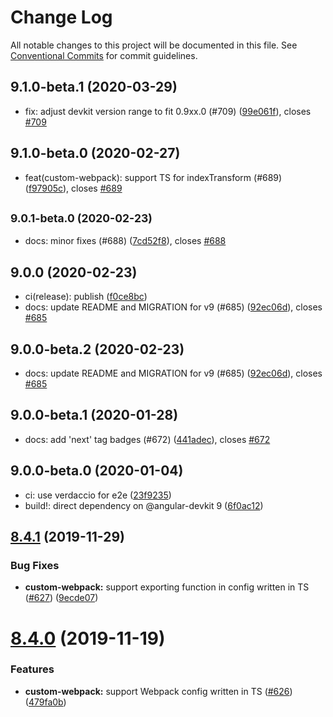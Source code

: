 # Change Log

All notable changes to this project will be documented in this file.
See [Conventional Commits](https://conventionalcommits.org) for commit guidelines.

## 9.1.0-beta.1 (2020-03-29)

* fix: adjust devkit version range to fit 0.9xx.0 (#709) ([99e061f](https://github.com/just-jeb/angular-builders/tree/master/packages/custom-webpack/commit/99e061f)), closes [#709](https://github.com/just-jeb/angular-builders/tree/master/packages/custom-webpack/issues/709)





## 9.1.0-beta.0 (2020-02-27)

* feat(custom-webpack): support TS for indexTransform (#689) ([f97905c](https://github.com/just-jeb/angular-builders/tree/master/packages/custom-webpack/commit/f97905c)), closes [#689](https://github.com/just-jeb/angular-builders/tree/master/packages/custom-webpack/issues/689)





## <small>9.0.1-beta.0 (2020-02-23)</small>

* docs: minor fixes (#688) ([7cd52f8](https://github.com/just-jeb/angular-builders/tree/master/packages/custom-webpack/commit/7cd52f8)), closes [#688](https://github.com/just-jeb/angular-builders/tree/master/packages/custom-webpack/issues/688)





## 9.0.0 (2020-02-23)

- ci(release): publish ([f0ce8bc](https://github.com/just-jeb/angular-builders/tree/master/packages/custom-webpack/commit/f0ce8bc))
- docs: update README and MIGRATION for v9 (#685) ([92ec06d](https://github.com/just-jeb/angular-builders/tree/master/packages/custom-webpack/commit/92ec06d)), closes [#685](https://github.com/just-jeb/angular-builders/tree/master/packages/custom-webpack/issues/685)

## 9.0.0-beta.2 (2020-02-23)

- docs: update README and MIGRATION for v9 (#685) ([92ec06d](https://github.com/just-jeb/angular-builders/tree/master/packages/custom-webpack/commit/92ec06d)), closes [#685](https://github.com/just-jeb/angular-builders/tree/master/packages/custom-webpack/issues/685)

## 9.0.0-beta.1 (2020-01-28)

- docs: add 'next' tag badges (#672) ([441adec](https://github.com/just-jeb/angular-builders/tree/master/packages/custom-webpack/commit/441adec)), closes [#672](https://github.com/just-jeb/angular-builders/tree/master/packages/custom-webpack/issues/672)

## 9.0.0-beta.0 (2020-01-04)

- ci: use verdaccio for e2e ([23f9235](https://github.com/just-jeb/angular-builders/tree/master/packages/custom-webpack/commit/23f9235))
- build!: direct dependency on @angular-devkit 9 ([6f0ac12](https://github.com/just-jeb/angular-builders/tree/master/packages/custom-webpack/commit/6f0ac12))

## [8.4.1](https://github.com/just-jeb/angular-builders/tree/master/packages/custom-webpack/compare/@angular-builders/custom-webpack@8.4.0...@angular-builders/custom-webpack@8.4.1) (2019-11-29)

### Bug Fixes

- **custom-webpack:** support exporting function in config written in TS ([#627](https://github.com/just-jeb/angular-builders/tree/master/packages/custom-webpack/issues/627)) ([9ecde07](https://github.com/just-jeb/angular-builders/tree/master/packages/custom-webpack/commit/9ecde07adc80291993d59a363ce7330996bde1f4))

# [8.4.0](https://github.com/just-jeb/angular-builders/tree/master/packages/custom-webpack/compare/@angular-builders/custom-webpack@8.3.0...@angular-builders/custom-webpack@8.4.0) (2019-11-19)

### Features

- **custom-webpack:** support Webpack config written in TS ([#626](https://github.com/just-jeb/angular-builders/tree/master/packages/custom-webpack/issues/626)) ([479fa0b](https://github.com/just-jeb/angular-builders/tree/master/packages/custom-webpack/commit/479fa0bb1664ec618d482c15f0e52ba9d58acb07))
